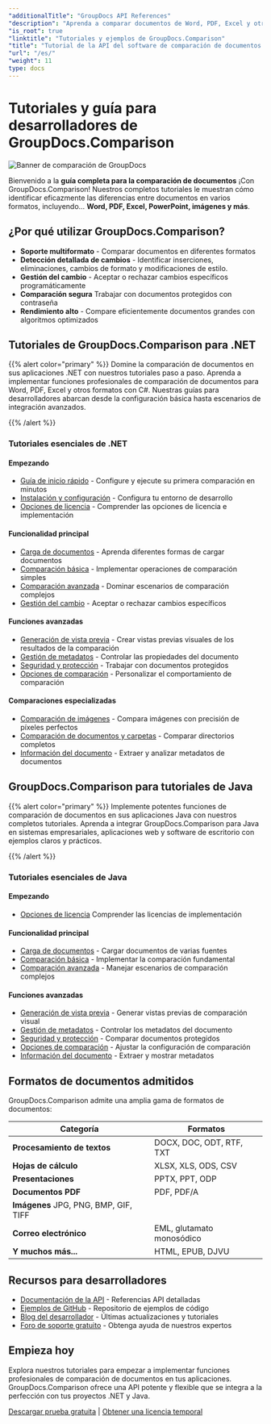 ```yaml
---
"additionalTitle": "GroupDocs API References"
"description": "Aprenda a comparar documentos de Word, PDF, Excel y otros formatos con la API GroupDocs.Comparison. Tutoriales paso a paso para desarrolladores de .NET y Java con ejemplos de código."
"is_root": true
"linktitle": "Tutoriales y ejemplos de GroupDocs.Comparison"
"title": "Tutorial de la API del software de comparación de documentos | GroupDocs.Comparison"
"url": "/es/"
"weight": 11
type: docs
---
```

# Tutoriales y guía para desarrolladores de GroupDocs.Comparison

![Banner de comparación de GroupDocs](./groupdocs-comparison-net.svg)

Bienvenido a la **guía completa para la comparación de documentos** ¡Con GroupDocs.Comparison! Nuestros completos tutoriales le muestran cómo identificar eficazmente las diferencias entre documentos en varios formatos, incluyendo... **Word, PDF, Excel, PowerPoint, imágenes y más**.

## ¿Por qué utilizar GroupDocs.Comparison?

- **Soporte multiformato** - Comparar documentos en diferentes formatos
- **Detección detallada de cambios** - Identificar inserciones, eliminaciones, cambios de formato y modificaciones de estilo.
- **Gestión del cambio** - Aceptar o rechazar cambios específicos programáticamente
- **Comparación segura** Trabajar con documentos protegidos con contraseña
- **Rendimiento alto** - Compare eficientemente documentos grandes con algoritmos optimizados

## Tutoriales de GroupDocs.Comparison para .NET

{{% alert color="primary" %}}
Domine la comparación de documentos en sus aplicaciones .NET con nuestros tutoriales paso a paso. Aprenda a implementar funciones profesionales de comparación de documentos para Word, PDF, Excel y otros formatos con C#. Nuestras guías para desarrolladores abarcan desde la configuración básica hasta escenarios de integración avanzados.

{{% /alert %}}

### Tutoriales esenciales de .NET

<div class="row">
<div class="col-md-6">

#### Empezando
- [Guía de inicio rápido](./net/quick-start/) - Configure y ejecute su primera comparación en minutos
- [Instalación y configuración](./net/getting-started/) - Configura tu entorno de desarrollo
- [Opciones de licencia](./net/licensing-configuration/) - Comprender las opciones de licencia e implementación

#### Funcionalidad principal
- [Carga de documentos](./net/document-loading/) - Aprenda diferentes formas de cargar documentos
- [Comparación básica](./net/basic-comparison/) - Implementar operaciones de comparación simples
- [Comparación avanzada](./net/advanced-comparison/) - Dominar escenarios de comparación complejos
- [Gestión del cambio](./net/change-management/) - Aceptar o rechazar cambios específicos

</div>
<div class="col-md-6">

#### Funciones avanzadas
- [Generación de vista previa](./net/preview-generation/) - Crear vistas previas visuales de los resultados de la comparación
- [Gestión de metadatos](./net/metadata-management/) - Controlar las propiedades del documento
- [Seguridad y protección](./net/security-protection/) - Trabajar con documentos protegidos
- [Opciones de comparación](./net/comparison-options/) - Personalizar el comportamiento de comparación

#### Comparaciones especializadas
- [Comparación de imágenes](./net/image-comparison/) - Compara imágenes con precisión de píxeles perfectos
- [Comparación de documentos y carpetas](./net/documents-and-folder-comparison/) - Comparar directorios completos
- [Información del documento](./net/document-information/) - Extraer y analizar metadatos de documentos

</div>
</div>

## GroupDocs.Comparison para tutoriales de Java

{{% alert color="primary" %}}
Implemente potentes funciones de comparación de documentos en sus aplicaciones Java con nuestros completos tutoriales. Aprenda a integrar GroupDocs.Comparison para Java en sistemas empresariales, aplicaciones web y software de escritorio con ejemplos claros y prácticos.

{{% /alert %}}

### Tutoriales esenciales de Java

<div class="row">
<div class="col-md-6">

#### Empezando
- [Opciones de licencia](./java/licensing-configuration) Comprender las licencias de implementación

#### Funcionalidad principal
- [Carga de documentos](./java/document-loading/) - Cargar documentos de varias fuentes
- [Comparación básica](./java/basic-comparison/) - Implementar la comparación fundamental
- [Comparación avanzada](./java/advanced-comparison/) - Manejar escenarios de comparación complejos

</div>
<div class="col-md-6">

#### Funciones avanzadas
- [Generación de vista previa](./java/preview-generation/) - Generar vistas previas de comparación visual
- [Gestión de metadatos](./java/metadata-management/) - Controlar los metadatos del documento
- [Seguridad y protección](./java/security-protection/) - Comparar documentos protegidos
- [Opciones de comparación](./java/comparison-options/) - Ajustar la configuración de comparación
- [Información del documento](./java/document-information) - Extraer y mostrar metadatos

</div>
</div>

## Formatos de documentos admitidos

GroupDocs.Comparison admite una amplia gama de formatos de documentos:

| Categoría | Formatos |
|----------|---------|
| **Procesamiento de textos** | DOCX, DOC, ODT, RTF, TXT |
| **Hojas de cálculo** | XLSX, XLS, ODS, CSV |
| **Presentaciones** | PPTX, PPT, ODP |
| **Documentos PDF** | PDF, PDF/A |
| **Imágenes** JPG, PNG, BMP, GIF, TIFF |
| **Correo electrónico** | EML, glutamato monosódico |
| **Y muchos más...** | HTML, EPUB, DJVU |

## Recursos para desarrolladores

- [Documentación de la API](https://reference.groupdocs.com/comparison/) - Referencias API detalladas
- [Ejemplos de GitHub](https://github.com/groupdocs-comparison/) - Repositorio de ejemplos de código
- [Blog del desarrollador](https://blog.groupdocs.com/category/comparison/) - Últimas actualizaciones y tutoriales
- [Foro de soporte gratuito](https://forum.groupdocs.com/c/comparison/) - Obtenga ayuda de nuestros expertos

## Empieza hoy

Explora nuestros tutoriales para empezar a implementar funciones profesionales de comparación de documentos en tus aplicaciones. GroupDocs.Comparison ofrece una API potente y flexible que se integra a la perfección con tus proyectos .NET y Java.

[Descargar prueba gratuita](https://releases.groupdocs.com/comparison) | [Obtener una licencia temporal](https://purchase.groupdocs.com/temporary-license)